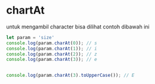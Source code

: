 # chartAt

untuk mengambil character bisa dilihat contoh dibawah ini

```javascript
let param = 'size'
console.log(param.charAt(0)); // s
console.log(param.charAt(1)); // i
console.log(param.charAt(2)); // z
console.log(param.charAt(3)); // e


console.log(param.charAt(3).toUpperCase()); // E
```